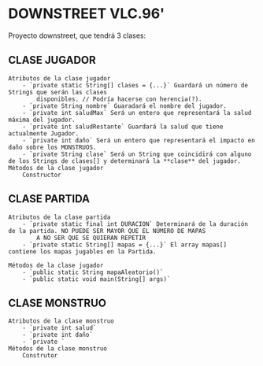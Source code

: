 # DOWNSTREET VLC.96'
Proyecto downstreet, que tendrá 3 clases:

## CLASE JUGADOR
    Atributos de la clase jugador
        - `private static String[] clases = {...}` Guardará un número de Strings que serán las clases 
            disponibles. // Podría hacerse con herencia(?).
        - `private String nombre` Guaradará el nombre del jugador.
        - `private int saludMax` Será un entero que representará la salud máxima del jugador.
        - `private int saludRestante` Guardará la salud que tiene actualmente Jugador.
        - `private int daño` Será un entero que representará el impacto en daño sobre los MONSTRUOS.
        - `private String clase` Será un String que coincidirá con alguno de los Strings de clases[] y determinará la **clase** del jugador.
    Métodos de la clase jugador
        Constructor


## CLASE PARTIDA
    Atributos de la clase partida
        - `private static final int DURACION` Determinará de la duración de la partida. NO PUEDE SER MAYOR QUE EL NÚMERO DE MAPAS 
            A NO SER QUE SE QUIERAN REPETIR
        - `private static String[] mapas = {...}` El array mapas[] contiene los mapas jugables en la Partida.

    Métodos de la clase jugador
        - `public static String mapaAleatorio()`
        - `public static void main(String[] args)`


## CLASE MONSTRUO
    Atributos de la clase monstruo
        - `private int salud`
        - `private int daño`
        - `private `
    Métodos de la clase monstruo
        Construtor

